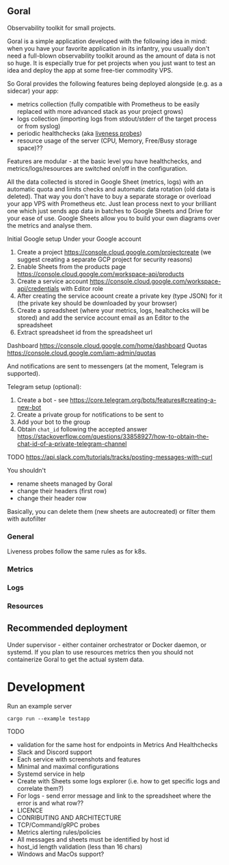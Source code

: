 Goral
---
Observability toolkit for small projects.

Goral is a simple application developed with the following idea in mind: when you have your favorite application in its infantry, you usually don't need a full-blown observability toolkit around as the amount of data is not so huge. It is especially true for pet projects when you just want to test an idea and deploy the app at some free-tier commodity VPS.

So Goral provides the following features being deployed alongside (e.g. as a sidecar) your app:
* metrics collection (fully compatible with Prometheus to be easily replaced with more advanced stack as your project grows)
* logs collection (importing logs from stdout/stderr of the target process or from syslog)
* periodic healthchecks (aka [liveness probes](https://kubernetes.io/docs/tasks/configure-pod-container/configure-liveness-readiness-startup-probes/))
* resource usage of the server (CPU, Memory, Free/Busy storage space)??

Features are modular - at the basic level you have healthchecks, and metrics/logs/resources are switched on/off in the configuration.

All the data collected is stored in Google Sheet (metrics, logs) with an automatic quota and limits checks and automatic data rotation (old data is deleted).
That way you don't have to buy a separate storage or overload your app VPS with Prometheus etc. Just lean process next to your brilliant one which just sends app data in batches to Google Sheets and Drive for your ease of use. Google Sheets allow you to build your own diagrams over the metrics and analyse them.

Initial Google setup
Under your Google account
1) Create a project https://console.cloud.google.com/projectcreate (we suggest creating a separate GCP project for security reasons)
2) Enable Sheets from the products page https://console.cloud.google.com/workspace-api/products
3) Create a service account https://console.cloud.google.com/workspace-api/credentials with Editor role
4) After creating the service acoount create a private key (type JSON) for it (the private key should be downloaded by your browser)
5) Create a spreadsheet (where your metrics, logs, healtchecks will be stored) and add the service account email as an Editor to the spreadsheet
6) Extract spreadsheet id from the spreadsheet url

Dashboard https://console.cloud.google.com/home/dashboard
Quotas https://console.cloud.google.com/iam-admin/quotas

And notifications are sent to messengers (at the moment, Telegram is supported).

Telegram setup (optional):
1) Create a bot - see https://core.telegram.org/bots/features#creating-a-new-bot
2) Create a private group for notifications to be sent to
3) Add your bot to the group
4) Obtain `chat_id` following the accepted answer https://stackoverflow.com/questions/33858927/how-to-obtain-the-chat-id-of-a-private-telegram-channel

TODO https://api.slack.com/tutorials/tracks/posting-messages-with-curl

You shouldn't
* rename sheets managed by Goral
* change their headers (first row)
* change their header row

Basically, you can delete them (new sheets are autocreated) or filter them with autofilter

### General
Liveness probes follow the same rules as for k8s.
### Metrics
### Logs
### Resources

## Recommended deployment

Under supervisor - either container orchestrator or Docker daemon, or systemd.
If you plan to use resources metrics then you should not containerize Goral to get the actual system data.

# Development
Run an example server
```
cargo run --example testapp
```

TODO
- validation for the same host for endpoints in Metrics And Healthchecks
- Slack and Discord support
- Each service with screenshots and features
- Minimal and maximal configurations
- Systemd service in help
- Create with Sheets some logs explorer (i.e. how to get specific logs and correlate them?)
- For logs - send error message and link to the spreadsheet where the error is and what row??
- LICENCE
- CONRIBUTING AND ARCHITECTURE
- TCP/Command/gRPC probes
- Metrics alerting rules/policies
- All messages and sheets must be identified by host id
- host_id length validation (less than 16 chars)
- Windows and MacOs support?
